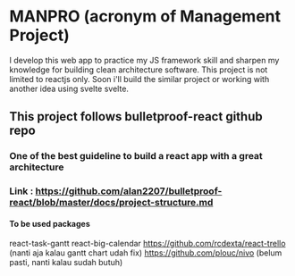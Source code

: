 # MANPRO (acronym of Management Project)
I develop this web app to practice my JS framework skill and sharpen my knowledge for building clean architecture software.
This project is not limited to reactjs only. Soon i'll build the similar project or working with another idea using svelte svelte. 

## This project follows bulletproof-react github repo
### One of the best guideline to build a react app with a great architecture
### Link : https://github.com/alan2207/bulletproof-react/blob/master/docs/project-structure.md

#### To be used packages
react-task-gantt
react-big-calendar
https://github.com/rcdexta/react-trello (nanti aja kalau gantt chart udah fix)
https://github.com/plouc/nivo (belum pasti, nanti kalau sudah butuh)

